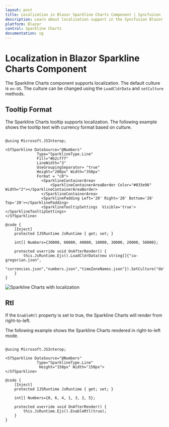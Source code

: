```yaml
---
layout: post
title: Localization in Blazor Sparkline Charts Component | Syncfusion
description: Learn about localization support in the Syncfusion Blazor Sparkline Charts component, including culture and RTL settings.
platform: Blazor
control: Sparkline Charts
documentation: ug
---
```


# Localization in Blazor Sparkline Charts Component

The Sparkline Charts component supports localization. The default culture is `en-US`. The culture can be changed using the `LoadCldrData` and `setCulture` methods.

## Tooltip Format

The Sparkline Charts tooltip supports localization. The following example shows the tooltip text with currency format based on culture.

```cshtml

@using Microsoft.JSInterop;

<SfSparkline DataSource="@Numbers"
              Type="SparklineType.Line"
              Fill="#b2cfff"
              LineWidth="3"
              UseGroupingSeparator= "true"
              Height="200px" Width="350px"
              Format = "c0">
                <SparklineContainerArea>
                    <SparklineContainerAreaBorder Color="#033e96" Width="2"></SparklineContainerAreaBorder>
                </SparklineContainerArea>
                <SparklinePadding Left='20' Right='20' Bottom='20' Top='20'></SparklinePadding>
                <SparklineTooltipSettings  Visible='true'></SparklineTooltipSettings>
</SfSparkline>

@code {
    [Inject]
    protected IJSRuntime JsRuntime { get; set; }

    int[] Numbers={30000, 60000, 40000, 10000, 30000, 20000, 50000};

    protected override void OnAfterRender() {
        this.JsRuntime.Ejs().LoadCldrData(new string[]{"ca-gregorian.json",
        "currencies.json","numbers.json","timeZoneNames.json"}).SetCulture("de");
    }
}

```

![Sparkline Charts with localization](./images/localization/blazor-sparkline-localization.png)

## Rtl

If the `EnableRtl` property is set to true, the Sparkline Charts will render from right-to-left.

The following example shows the Sparkline Charts rendered in right-to-left mode.

```cshtml

@using Microsoft.JSInterop;

<SfSparkline DataSource="@Numbers"
              Type="SparklineType.Line"
               Height="150px" Width="150px">
</SfSparkline>

@code {
    [Inject]
    protected IJSRuntime JsRuntime { get; set; }

    int[] Numbers={0, 6, 4, 1, 3, 2, 5};

    protected override void OnAfterRender() {
        this.JsRuntime.Ejs().EnableRtl(true);
    }
}

```
